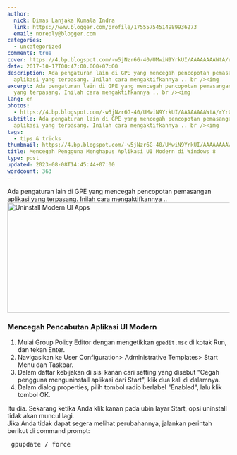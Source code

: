 ```yaml
---
author:
  nick: Dimas Lanjaka Kumala Indra
  link: https://www.blogger.com/profile/17555754514989936273
  email: noreply@blogger.com
categories:
  - uncategorized
comments: true
cover: https://4.bp.blogspot.com/-w5jNzr6G-40/UMwiN9YrkUI/AAAAAAAAWtA/rYrCZ839NCU/s1600/Uninstall-Modern-UI-Apps.png
date: 2017-10-17T00:47:00.000+07:00
description: Ada pengaturan lain di GPE yang mencegah pencopotan pemasangan
  aplikasi yang terpasang. Inilah cara mengaktifkannya .. br /><img
excerpt: Ada pengaturan lain di GPE yang mencegah pencopotan pemasangan aplikasi
  yang terpasang. Inilah cara mengaktifkannya .. br /><img
lang: en
photos:
  - https://4.bp.blogspot.com/-w5jNzr6G-40/UMwiN9YrkUI/AAAAAAAAWtA/rYrCZ839NCU/s1600/Uninstall-Modern-UI-Apps.png
subtitle: Ada pengaturan lain di GPE yang mencegah pencopotan pemasangan
  aplikasi yang terpasang. Inilah cara mengaktifkannya .. br /><img
tags:
  - tips & tricks
thumbnail: https://4.bp.blogspot.com/-w5jNzr6G-40/UMwiN9YrkUI/AAAAAAAAWtA/rYrCZ839NCU/s1600/Uninstall-Modern-UI-Apps.png
title: Mencegah Pengguna Menghapus Aplikasi UI Modern di Windows 8
type: post
updated: 2023-08-08T14:45:44+07:00
wordcount: 363
---
```


Ada pengaturan lain di GPE yang mencegah pencopotan pemasangan aplikasi     yang terpasang. Inilah cara mengaktifkannya .. <br><img alt="Uninstall Modern UI Apps" height="249" src="https://4.bp.blogspot.com/-w5jNzr6G-40/UMwiN9YrkUI/AAAAAAAAWtA/rYrCZ839NCU/s1600/Uninstall-Modern-UI-Apps.png" title="Copot pemasangan UI Modern Apps" width="700"><br><h3>    Mencegah Pencabutan Aplikasi UI Modern </h3><ol><li>        Mulai Group Policy Editor dengan mengetikkan <code>gpedit.msc</code> di         kotak Run, dan tekan Enter.     </li><li>        Navigasikan ke User Configuration&gt; Administrative Templates&gt;         Start Menu dan Taskbar.     </li><li>        Dalam daftar kebijakan di sisi kanan cari setting yang disebut "Cegah         pengguna menguninstall aplikasi dari Start", klik dua kali di dalamnya.     </li><li>        Dalam dialog properties, pilih tombol radio berlabel "Enabled", lalu         klik tombol OK.     </li></ol>Itu dia. Sekarang ketika Anda klik kanan pada ubin layar Start, opsi     uninstall tidak akan muncul lagi. <br><center>    <ins id="aswift_0_expand"><ins id="aswift_0_anchor"></ins></ins></center>Jika Anda tidak dapat segera melihat perubahannya, jalankan perintah     berikut di command prompt: <br><pre>  gpupdate / force </pre>